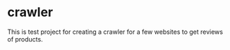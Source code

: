 # crawler
This is test project for creating a crawler for a few websites to get reviews of products.
